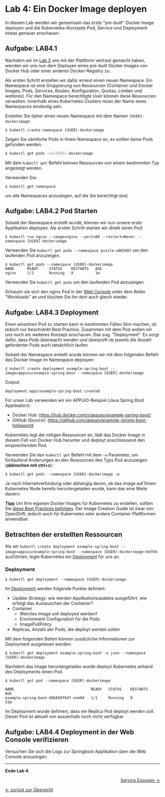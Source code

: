 # Lab 4: Ein Docker Image deployen

In diesem Lab werden wir gemeinsam das erste "pre-built" Docker Image deployen und die Kubernetes-Konzepte Pod, Service und Deployment etwas genauer anschauen.


## Aufgabe: LAB4.1

Nachdem wir im [Lab 3](03_first_steps.md) uns mit der Plattform vertraut gemacht haben, wenden wir uns nun dem Deployen eines pre-built Docker Images von Docker Hub oder einer anderen Docker-Registry zu.

Als ersten Schritt erstellen wir dafür erneut einen neuen Namespace. Ein Namespace ist eine Gruppierung von Ressourcen (Container und Docker Images, Pods, Services, Routen, Konfiguration, Quotas, Limiten und weiteres). Für den Namespace berechtigte User können diese Ressourcen verwalten. Innerhalb eines Kubernetes Clusters muss der Name eines Namespaces eindeutig sein.

Erstellen Sie daher einen neuen Namespace mit dem Namen `[USER]-dockerimage`:

```
$ kubectl create namespace [USER]-dockerimage
```

Zeigen Sie sämtliche Pods in ihrem Namespace an, es sollten keine Pods gefunden werden.
```bash
$ kubectl get pods -n=[USER]-dockerimage
```

Mit dem `kubectl get`-Befehl können Ressourcen von einem bestimmten Typ angezeigt werden.

Verwenden Sie:
```
$ kubectl get namespace
```
um alle Namespaces anzuzeigen, auf die Sie berechtigt sind.

## Aufgabe: LAB4.2 Pod Starten

Sobald der Namespace erstellt wurde, können wir nun unsere erste Applikation deployen. Als ersten Schritt starten wir direkt einen Pod:

```
$ kubectl run nginx --image=nginx --port=80 --restart=Never --namespace [USER]-dockerimage
```

Verwenden Sie `kubectl get pods --namespace puzzle-u803687` um den laufenden Pod anzuzeigen.
```
$ kubectl get pods --namespace [USER]-dockerimage
NAME      READY     STATUS    RESTARTS   AGE
nginx     1/1       Running   0          1m
```


Verwenden Sie `kubectl get pods` um den laufenden Pod anzuzeigen.

Schauen sie sich den nginx Pod in der [Web Console](https://console.cloud.google.com/kubernetes) unter dem Reiter "Workloads" an und löschen Sie ihn dort auch gleich wieder.

## Aufgabe: LAB4.3 Deployment

Einen einzelnen Pod zu starten kann in bestimmten Fällen Sinn machen, ist jedoch nur beschränkt Best Practice. Zusammen mit dem Pod wollen wir uns noch ein weiteres Konzept anschauen. Das sog. "Deployment". Es sorgt dafür, dass Pods überwacht werden und überprüft ob jeweils die Anzahl geforderter Pods auch tatsächlich laufen.

Sobald der Namespace erstellt wurde können wir mit dem folgenden Befehl das Docker Image im Namespace deployen:

```
$ kubectl create deployment example-spring-boot --image=appuio/example-spring-boot --namespace [USER]-dockerimage
```

Output:
```
deployment.apps/example-spring-boot created
```

Für unser Lab verwenden wir ein APPUiO-Beispiel (Java Spring Boot Applikation):
- Docker Hub: https://hub.docker.com/r/appuio/example-spring-boot/
- GitHub (Source): https://github.com/appuio/example-spring-boot-helloworld

Kubernetes legt die nötigen Ressourcen an, lädt das Docker Image in diesem Fall von Docker Hub herunter und deployt anschliessend den ensprechenden Pod.

Verwenden Sie den `kubectl get` Befehl mit dem `-w` Parameter, um fortlaufend Änderungen an den Ressourcen des Typs Pod anzuzeigen (**abbrechen mit ctrl+c**):
```
$ kubectl get pods --namespace [USER]-dockerimage -w
```

Je nach Internetverbindung oder abhängig davon, ob das Image auf Ihrem Kubernetes Node bereits heruntergeladen wurde, kann das eine Weile dauern. 

**Tipp** Um Ihre eigenen Docker Images für Kubernetes zu erstellen, sollten Sie [diese Best Practices befolgen](https://docs.openshift.com/container-platform/latest/creating_images/guidelines.html). Der Image Creation Guide ist zwar von OpenShift, jedoch auch für Kubernetes oder andere Container Plattformen anwendbar.


## Betrachten der erstellten Ressourcen

Als wir `kubectl create deployment example-spring-boot --image=appuio/example-spring-boot --namespace [USER]-dockerimage` vorhin ausführten, legte Kubernetes ein [Deployment](https://kubernetes.io/docs/concepts/workloads/controllers/deployment/) für uns an.


### Deployment

```
$ kubectl get deployment --namespace [USER]-dockerimage
```

Im [Deployment](https://kubernetes.io/docs/concepts/workloads/controllers/deployment/) werden folgende Punkte definiert:

- Update Strategy: wie werden Applikationsupdates ausgeführt, wie erfolgt das Austauschen der Container?
- Container
  - Welches Image soll deployed werden?
  - Environment Configuration für die Pods
  - ImagePullPolicy
- Replicas, Anzahl der Pods, die deployt werden sollen

Mit dem folgenden Befehl können zusätzliche Informationen zur Deployment ausgelesen werden:
```
$ kubectl get deployment example-spring-boot -o json --namespace [USER]-dockerimage
```

Nachdem das Image heruntergeladen wurde deployt Kubernetes anhand des Deployments einen Pod.

```
$ kubectl get pod --namespace [USER]-dockerimage
```

```
NAME                                   READY   STATUS    RESTARTS   AGE
example-spring-boot-69b658f647-xnm94   1/1     Running   0          52m
```

Im Deployment wurde definiert, dass ein Replica Pod deployt werden soll. Dieser Pod ist aktuell von ausserhalb noch nicht verfügbar.


## Aufgabe: LAB4.4 Deployment in der Web Console verifizieren

Versuchen Sie sich die Logs zur Springboot Applikation über die Web Console anzuzeigen.

---

**Ende Lab 4**

<p width="100px" align="right"><a href="05_expose_service.md">Service Exposen →</a></p>

[← zurück zur Übersicht](../README.md)

